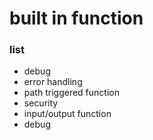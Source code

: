 # built in function

### list

- debug
- error handling
- path triggered function
- security
- input/output function
- debug